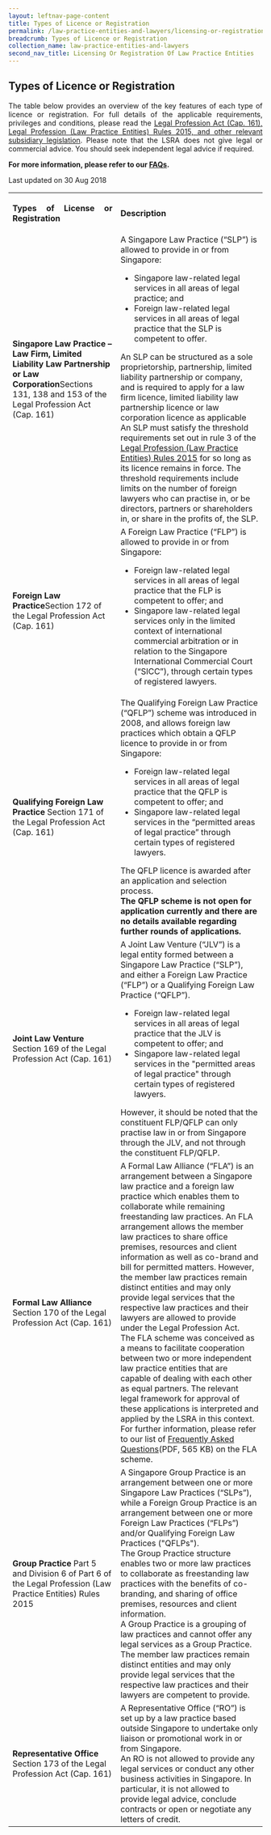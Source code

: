 ```yaml
---
layout: leftnav-page-content
title: Types of Licence or Registration
permalink: /law-practice-entities-and-lawyers/licensing-or-registration-of-law-practice-entities/types-of-licence-or-registration/
breadcrumb: Types of Licence or Registration
collection_name: law-practice-entities-and-lawyers
second_nav_title: Licensing Or Registration Of Law Practice Entities
---
```


<style>
table tr td ul li {font-size: 1rem;}
  table tr td p {font-size: 1rem;}
</style>

Types of Licence or Registration
---

<p style="text-align: justify">The table below provides an overview of the key features of each type of licence or registration. For full details of the applicable requirements, privileges and conditions, please read the <a href="/law-practice-entities-and-lawyers/resources-for-law-practice-entities/relevant-legislation-and-communications/" target="_blank">Legal Profession Act (Cap. 161), Legal Profession (Law Practice Entities) Rules 2015, and other relevant subsidiary legislation</a>. Please note that the LSRA does not give legal or commercial advice. You should seek independent legal advice if required.</p>

<p style="text-align: justify"><b>For more information, please refer to our <a href="https://va.ecitizen.gov.sg/cfp/customerpages/mlaw/explorefaq.aspx" target="_blank">FAQs</a>.</b></p>

<table>
  <tr>
    <th>
      <p style="text-align: justify">Types of License or Registration</p>
    </th>
    <th>
      <p style="text-align: justify">Description</p>
    </th>
  </tr>
  <tr>
    <td><b>Singapore Law Practice – Law Firm, Limited Liability Law Partnership or Law Corporation</b>Sections 131, 138 and 153 of the Legal Profession Act (Cap. 161)</td>
    <td>A Singapore Law Practice (“SLP”) is allowed to provide in or from Singapore:
      <ul>
        <li>Singapore law-related legal services in all areas of legal practice; and</li>
        <li>Foreign law-related legal services in all areas of legal practice that the SLP is competent to offer.</li>
      </ul>
      An SLP can be structured as a sole proprietorship, partnership, limited liability partnership or company, and is required to apply for a law firm licence, limited liability law partnership licence or law corporation licence as applicable
      <br>An SLP must satisfy the threshold requirements set out in rule 3 of the <a href="https://www.mlaw.gov.sg/content/minlaw/en/legal-industry/relevant-legislation-and-communications.html">Legal Profession (Law Practice Entities) Rules 2015</a> for so long as its licence remains in force.  The threshold requirements include limits on the number of foreign lawyers who can practise in, or be directors, partners or shareholders in, or share in the profits of, the SLP.
    </td>
  </tr>
  <tr>
    <td><b>Foreign Law Practice</b>Section 172 of the Legal Profession Act (Cap. 161)</td>
    <td>A Foreign Law Practice (“FLP”) is allowed to provide in or from Singapore:
      <ul>
        <li>Foreign law-related legal services in all areas of legal practice that the FLP is competent to offer; and</li>
        <li>Singapore law-related legal services only in the limited context of international commercial arbitration or in
          relation to the Singapore International Commercial Court (“SICC”), through certain types of registered lawyers.</li>
      </ul>
    </td>
  </tr>
    <tr>
      <td><b>Qualifying Foreign Law Practice</b> Section 171 of the Legal Profession Act (Cap. 161)</td>
      <td>The Qualifying Foreign Law Practice (“QFLP”) scheme was introduced in 2008, and allows foreign law practices which
        obtain a QFLP licence to provide in or from Singapore: 
        <ul>
          <li>Foreign law-related legal services in all areas of legal practice that the QFLP is competent to offer; and</li>
          <li>Singapore law-related legal services in the “permitted areas of legal practice” through certain types of
            registered lawyers.</li>
        </ul>
        The QFLP licence is awarded after an application and selection process.<br>
        <b>The QFLP scheme is not open for application currently and there are no details available regarding further rounds
          of applications.</b>
      </td>
  </tr>
    <tr>
      <td><b>Joint Law Venture</b> Section 169 of the Legal Profession Act (Cap. 161)</td>
    <td>A Joint Law Venture (“JLV”) is a legal entity formed between a Singapore Law Practice (“SLP”), and either a Foreign
      Law Practice (“FLP”) or a Qualifying Foreign Law Practice (“QFLP”).<br>
      <ul>
        <li>Foreign law-related legal services in all areas of legal practice that the JLV is competent to offer; and</li>
        <li>Singapore law-related legal services in the "permitted areas of legal practice" through certain types of
          registered lawyers.</li>
      </ul>
      However, it should be noted that the constituent FLP/QFLP can only practise law in or from Singapore through the JLV,
      and not through the constituent FLP/QFLP. 
    </td>
  </tr>
    <tr>
      <td><b>Formal Law Alliance</b> Section 170 of the Legal Profession Act (Cap. 161)</td>
      <td>A Formal Law Alliance (“FLA”) is an arrangement between a Singapore law practice and a foreign law practice which enables them to collaborate while remaining freestanding law practices. An FLA arrangement allows the member law practices to share office premises, resources and client information as well as co-brand and bill for permitted matters. However, the member law practices remain distinct entities and may only provide legal services that the respective law practices and their lawyers are allowed to provide under the Legal Profession Act.<br>
The FLA scheme was conceived as a means to facilitate cooperation between two or more independent law practice entities that are capable of dealing with each other as equal partners. The relevant legal framework for approval of these applications is interpreted and applied by the LSRA in this context.<br>
For further information, please refer to our list of <a href="https://www.mlaw.gov.sg/content/dam/minlaw/corp/LSRA/FLA/FAQs_on_Formal_Law_Alliances_June2018.pdf">Frequently Asked Questions</a>(PDF, 565 KB) on the FLA scheme.</td>
  </tr>
    <tr>
      <td><b>Group Practice</b> Part 5 and Division 6 of Part 6 of the Legal Profession (Law Practice Entities) Rules 2015</td>
    <td>A Singapore Group Practice is an arrangement between one or more Singapore Law Practices (“SLPs”), while a Foreign Group Practice is an arrangement between one or more Foreign Law Practices (“FLPs”) and/or Qualifying Foreign Law Practices ("QFLPs").<br>
The Group Practice structure enables two or more law practices to collaborate as freestanding law practices with the benefits of co-branding, and sharing of office premises, resources and client information.<br>
A Group Practice is a grouping of law practices and cannot offer any legal services as a Group Practice. The member law practices remain distinct entities and may only provide legal services that the respective law practices and their lawyers are competent to provide.</td>
  </tr>
    <tr>
      <td><b>Representative Office</b> Section 173 of the Legal Profession Act (Cap. 161)</td>
    <td>A Representative Office (“RO”) is set up by a law practice based outside Singapore to undertake only liaison or promotional work in or from Singapore.<br>
An RO is not allowed to provide any legal services or conduct any other business activities in Singapore. In particular, it is not allowed to provide legal advice, conclude contracts or open or negotiate any letters of credit. </td>
  </tr>

<p class="right-side-updated">Last updated on 30 Aug 2018</p>
